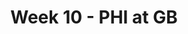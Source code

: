 ---
layout: game
title: Week 10 - PHI at GB
season: 2003
game_id: 2003_10_PHI_GB
away_team: PHI
home_team: GB
---